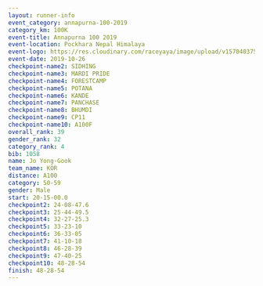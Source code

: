 ```yaml
---
layout: runner-info 
event_category: annapurna-100-2019 
category_km: 100K 
event-title: Annapurna 100 2019 
event-location: Pockhara Nepal Himalaya 
event-logo: https://res.cloudinary.com/raceyaya/image/upload/v1570403752/logo/annapurna-100_kbwug4.jpg 
event-date: 2019-10-26 
checkpoint-name2: SIDHING 
checkpoint-name3: MARDI PRIDE 
checkpoint-name4: FORESTCAMP 
checkpoint-name5: POTANA 
checkpoint-name6: KANDE 
checkpoint-name7: PANCHASE 
checkpoint-name8: BHUMDI 
checkpoint-name9: CP11 
checkpoint-name10: A100F 
overall_rank: 39
gender_rank: 32
category_rank: 4
bib: 1058
name: Jo Yong-Gook
team_name: KOR
distance: A100
category: 50-59
gender: Male
start: 20-15-00.0
checkpoint2: 24-08-47.6
checkpoint3: 25-44-49.5
checkpoint4: 32-27-25.3
checkpoint5: 33-23-10
checkpoint6: 36-33-05
checkpoint7: 41-10-18
checkpoint8: 46-28-39
checkpoint9: 47-40-25
checkpoint10: 48-28-54
finish: 48-28-54
---
```

